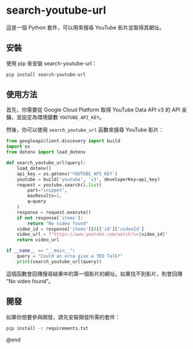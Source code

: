 # search-youtube-url

這是一個 Python 套件，可以用來搜尋 YouTube 影片並取得其網址。

## 安裝

使用 pip 來安裝 search-youtube-url：

```bash
pip install search-youtube-url
```

## 使用方法

首先，你需要從 Google Cloud Platform 取得 YouTube Data API v3 的 API 金鑰，並設定為環境變數 `YOUTUBE_API_KEY`。

然後，你可以使用 `search_youtube_url` 函數來搜尋 YouTube 影片：

```python
from googleapiclient.discovery import build
import os
from dotenv import load_dotenv

def search_youtube_url(query):
    load_dotenv()
    api_key = os.getenv('YOUTUBE_API_KEY')
    youtube = build('youtube', 'v3', developerKey=api_key)
    request = youtube.search().list(
        part="snippet",
        maxResults=1,
        q=query
    )
    response = request.execute()
    if not response['items']:
        return "No video found"
    video_id = response['items'][0]['id']['videoId']
    video_url = f"https://www.youtube.com/watch?v={video_id}"
    return video_url

if __name__ == "__main__":
    query = "Could an orca give a TED Talk?"
    print(search_youtube_url(query))
```

這個函數會回傳搜尋結果中的第一個影片的網址。如果找不到影片，則會回傳 "No video found"。

## 開發

如果你想要參與開發，請先安裝開發所需的套件：

```bash
pip install -r requirements.txt
```
@end
